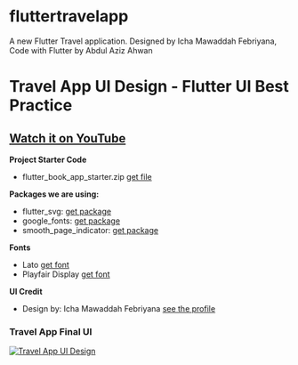 # fluttertravelapp

A new Flutter Travel application. Designed by Icha Mawaddah Febriyana, Code with Flutter by Abdul Aziz Ahwan

# Travel App UI Design - Flutter UI Best Practice

## [Watch it on YouTube](https://youtu.be/1qybIXHdvVU)

**Project Starter Code**
- flutter_book_app_starter.zip [get file](https://gum.co/WMkFC)

**Packages we are using:**

- flutter_svg: [get package](https://pub.dev/packages/flutter_svg)
- google_fonts: [get package](https://pub.dev/packages/google_fonts)
- smooth_page_indicator: [get package](https://pub.dev/packages/smooth_page_indicator)

**Fonts**

- Lato [get font](https://fonts.google.com/specimen/Lato)
- Playfair Display [get font](https://fonts.google.com/specimen/Playfair+Display)

**UI Credit**

- Design by: Icha Mawaddah Febriyana [see the profile](https://dribbble.com/ichamfy)

### Travel App Final UI

[![Travel App UI Design](https://cdn.dribbble.com/users/4474622/screenshots/11982472/media/dfe39454778106fc8d42dc2951e69641.jpg)](https://dribbble.com/shots/11982472-Travel-app)
